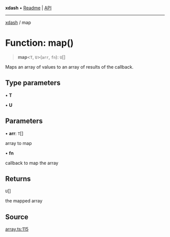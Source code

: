 **xdash** • [Readme](../README.md) \| [API](../globals.md)

***

[xdash](../README.md) / map

# Function: map()

> **map**\<`T`, `U`\>(`arr`, `fn`): `U`[]

Maps an array of values to an array of results of the callback.

## Type parameters

• **T**

• **U**

## Parameters

• **arr**: `T`[]

array to map

• **fn**

callback to map the array

## Returns

`U`[]

the mapped array

## Source

[array.ts:115](https://github.com/shtse8/xdash/blob/55c7e43/src/array.ts#L115)
